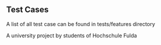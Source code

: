 ## Test Cases
A list of all test case can be found in tests/features directory



A university project by students of Hochschule Fulda